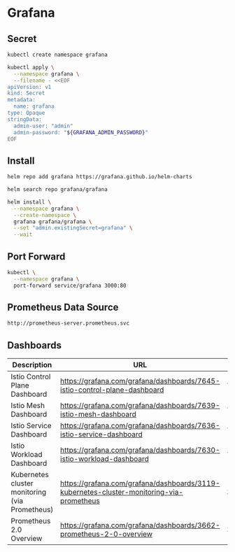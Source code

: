 # Grafana

## Secret

```bash
kubectl create namespace grafana

kubectl apply \
  --namespace grafana \
  --filename - <<EOF
apiVersion: v1
kind: Secret
metadata:
  name: grafana
type: Opaque
stringData:
  admin-user: "admin"
  admin-password: "${GRAFANA_ADMIN_PASSWORD}"
EOF
```

## Install

```bash
helm repo add grafana https://grafana.github.io/helm-charts

helm search repo grafana/grafana

helm install \
  --namespace grafana \
  --create-namespace \
  grafana grafana/grafana \
  --set "admin.existingSecret=grafana" \
  --wait
```

## Port Forward

```bash
kubectl \
  --namespace grafana \
  port-forward service/grafana 3000:80
```

## Prometheus Data Source

```bash
http://prometheus-server.prometheus.svc
```

## Dashboards

| Description                                    | URL                                                                                      | ID     |
| ---------------------------------------------- | ---------------------------------------------------------------------------------------- | -------| 
| Istio Control Plane Dashboard                  | https://grafana.com/grafana/dashboards/7645-istio-control-plane-dashboard                | `7645` |
| Istio Mesh Dashboard                           | https://grafana.com/grafana/dashboards/7639-istio-mesh-dashboard                         | `7639` |
| Istio Service Dashboard                        | https://grafana.com/grafana/dashboards/7636-istio-service-dashboard                      | `7636` |
| Istio Workload Dashboard                       | https://grafana.com/grafana/dashboards/7630-istio-workload-dashboard                     | `7630` |
| Kubernetes cluster monitoring (via Prometheus) | https://grafana.com/grafana/dashboards/3119-kubernetes-cluster-monitoring-via-prometheus | `3119` |
| Prometheus 2.0 Overview                        | https://grafana.com/grafana/dashboards/3662-prometheus-2-0-overview                      | `3662` |
